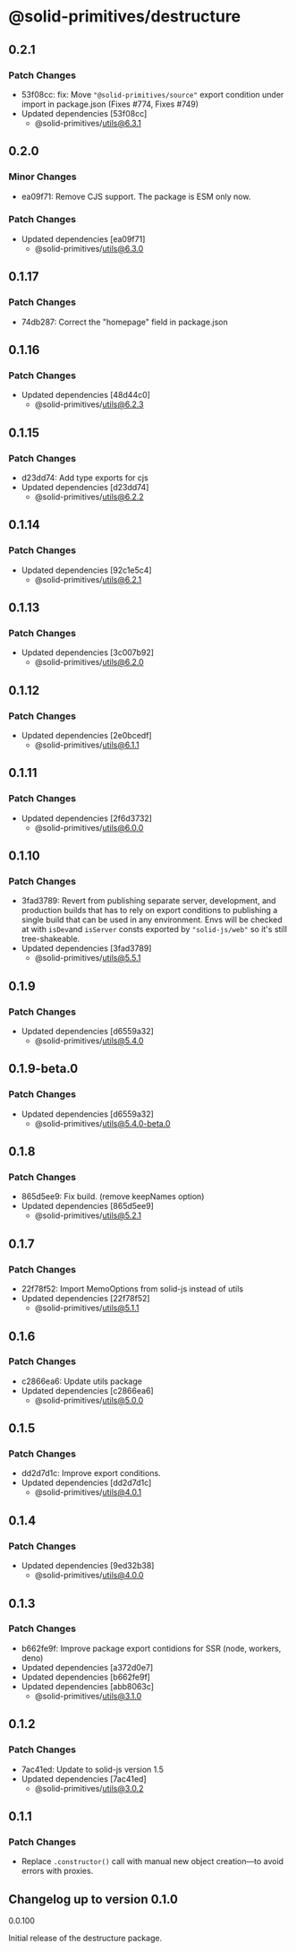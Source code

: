 # @solid-primitives/destructure

## 0.2.1

### Patch Changes

- 53f08cc: fix: Move `"@solid-primitives/source"` export condition under import in package.json
  (Fixes #774, Fixes #749)
- Updated dependencies [53f08cc]
  - @solid-primitives/utils@6.3.1

## 0.2.0

### Minor Changes

- ea09f71: Remove CJS support. The package is ESM only now.

### Patch Changes

- Updated dependencies [ea09f71]
  - @solid-primitives/utils@6.3.0

## 0.1.17

### Patch Changes

- 74db287: Correct the "homepage" field in package.json

## 0.1.16

### Patch Changes

- Updated dependencies [48d44c0]
  - @solid-primitives/utils@6.2.3

## 0.1.15

### Patch Changes

- d23dd74: Add type exports for cjs
- Updated dependencies [d23dd74]
  - @solid-primitives/utils@6.2.2

## 0.1.14

### Patch Changes

- Updated dependencies [92c1e5c4]
  - @solid-primitives/utils@6.2.1

## 0.1.13

### Patch Changes

- Updated dependencies [3c007b92]
  - @solid-primitives/utils@6.2.0

## 0.1.12

### Patch Changes

- Updated dependencies [2e0bcedf]
  - @solid-primitives/utils@6.1.1

## 0.1.11

### Patch Changes

- Updated dependencies [2f6d3732]
  - @solid-primitives/utils@6.0.0

## 0.1.10

### Patch Changes

- 3fad3789: Revert from publishing separate server, development, and production builds that has to rely on export conditions
  to publishing a single build that can be used in any environment.
  Envs will be checked at with `isDev`and `isServer` consts exported by `"solid-js/web"` so it's still tree-shakeable.
- Updated dependencies [3fad3789]
  - @solid-primitives/utils@5.5.1

## 0.1.9

### Patch Changes

- Updated dependencies [d6559a32]
  - @solid-primitives/utils@5.4.0

## 0.1.9-beta.0

### Patch Changes

- Updated dependencies [d6559a32]
  - @solid-primitives/utils@5.4.0-beta.0

## 0.1.8

### Patch Changes

- 865d5ee9: Fix build. (remove keepNames option)
- Updated dependencies [865d5ee9]
  - @solid-primitives/utils@5.2.1

## 0.1.7

### Patch Changes

- 22f78f52: Import MemoOptions from solid-js instead of utils
- Updated dependencies [22f78f52]
  - @solid-primitives/utils@5.1.1

## 0.1.6

### Patch Changes

- c2866ea6: Update utils package
- Updated dependencies [c2866ea6]
  - @solid-primitives/utils@5.0.0

## 0.1.5

### Patch Changes

- dd2d7d1c: Improve export conditions.
- Updated dependencies [dd2d7d1c]
  - @solid-primitives/utils@4.0.1

## 0.1.4

### Patch Changes

- Updated dependencies [9ed32b38]
  - @solid-primitives/utils@4.0.0

## 0.1.3

### Patch Changes

- b662fe9f: Improve package export contidions for SSR (node, workers, deno)
- Updated dependencies [a372d0e7]
- Updated dependencies [b662fe9f]
- Updated dependencies [abb8063c]
  - @solid-primitives/utils@3.1.0

## 0.1.2

### Patch Changes

- 7ac41ed: Update to solid-js version 1.5
- Updated dependencies [7ac41ed]
  - @solid-primitives/utils@3.0.2

## 0.1.1

### Patch Changes

- Replace `.constructor()` call with manual new object creation—to avoid errors with proxies.

## Changelog up to version 0.1.0

0.0.100

Initial release of the destructure package.
